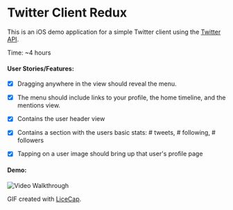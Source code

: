 # Twitter Client Redux

This is an iOS demo application for a simple Twitter client using the [Twitter API](https://dev.twitter.com/). 

Time: ~4 hours

#### User Stories/Features:

* [x] Dragging anywhere in the view should reveal the menu.
* [x] The menu should include links to your profile, the home timeline, and the mentions view.
* [x] Contains the user header view
* [x] Contains a section with the users basic stats: # tweets, # following, # followers
* [x] Tapping on a user image should bring up that user's profile page


#### Demo:

![Video Walkthrough](Twitter.gif)

GIF created with [LiceCap](http://www.cockos.com/licecap/).